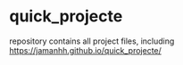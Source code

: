 # quick_projecte
repository contains all project files, including
https://jamanhh.github.io/quick_projecte/
